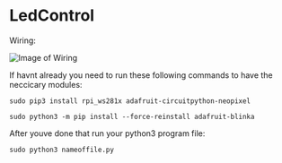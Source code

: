 # LedControl

Wiring:

![Image of Wiring](https://tutorials-raspberrypi.de/wp-content/uploads/Raspberry-Pi-WS2812-Steckplatine-600x361.png)

If havnt already you need to run these following commands to have the neccicary modules:

```
sudo pip3 install rpi_ws281x adafruit-circuitpython-neopixel
```

```
sudo python3 -m pip install --force-reinstall adafruit-blinka
```

After youve done that run your python3 program file:

```
sudo python3 nameoffile.py
```
